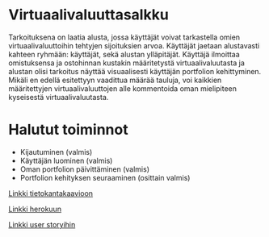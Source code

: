 # Virtuaalivaluuttasalkku 

Tarkoituksena on laatia alusta, jossa käyttäjät voivat tarkastella omien virtuaalivaluuttoihin tehtyjen sijoituksien arvoa. Käyttäjät jaetaan alustavasti kahteen ryhmään: käyttäjät, sekä alustan ylläpitäjät. Käyttäjä ilmoittaa omistuksensa ja ostohinnan kustakin määritetystä virtuaalivaluutasta ja alustan olisi tarkoitus näyttää visuaalisesti käyttäjän portfolion kehittyminen. Mikäli en edellä esitettyyn vaadittua määrää tauluja, voi kaikkien määritettyjen virtuaalivaluuttojen alle kommentoida oman mielipiteen kyseisestä virtuaalivaluutasta. 

<h1> Halutut toiminnot </h1>

- Kijautuminen (valmis)
- Käyttäjän luominen (valmis)
- Oman portfolion päivittäminen (valmis)
- Portfolion kehityksen seuraaminen (osittain valmis)

[Linkki tietokantakaavioon](https://github.com/OttoLasma/VirtuaalivaluuttaPortfolio/blob/master/documentation/Screenshot%20from%202020-05-13%2020-04-25.png)

[Linkki herokuun](https://tsoha-cryptoportfolio.herokuapp.com/)

[Linkki user storyihin](https://github.com/OttoLasma/VirtuaalivaluuttaPortfolio/blob/master/documentation/userstory.md)
